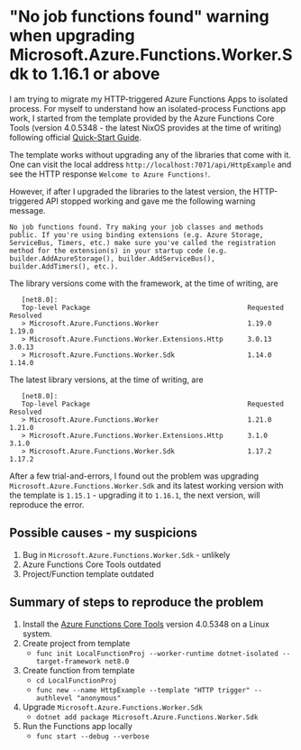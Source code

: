 # "No job functions found" warning when upgrading Microsoft.Azure.Functions.Worker.Sdk to 1.16.1 or above

I am trying to migrate my HTTP-triggered Azure Functions Apps to isolated process. For myself to understand how an isolated-process Functions app work, I started from the template provided by the Azure Functions Core Tools (version 4.0.5348 - the latest NixOS provides at the time of writing) following official [Quick-Start Guide](https://learn.microsoft.com/en-us/azure/azure-functions/create-first-function-cli-csharp?tabs=linux%2Cazure-cli).

The template works without upgrading any of the libraries that come with it.
One can visit the local address `http://localhost:7071/api/HttpExample` and see
the HTTP response `Welcome to Azure Functions!`.

However, if after I upgraded the libraries to the latest version, the
HTTP-triggered API stopped working and gave me the following warning message.

```
No job functions found. Try making your job classes and methods public. If you're using binding extensions (e.g. Azure Storage, ServiceBus, Timers, etc.) make sure you've called the registration method for the extension(s) in your startup code (e.g. builder.AddAzureStorage(), builder.AddServiceBus(), builder.AddTimers(), etc.).
```

The library versions come with the framework, at the time of writing, are

```
   [net8.0]:
   Top-level Package                                       Requested   Resolved
   > Microsoft.Azure.Functions.Worker                      1.19.0      1.19.0
   > Microsoft.Azure.Functions.Worker.Extensions.Http      3.0.13      3.0.13
   > Microsoft.Azure.Functions.Worker.Sdk                  1.14.0      1.14.0

```

The latest library versions, at the time of writing, are

```
   [net8.0]:
   Top-level Package                                       Requested   Resolved
   > Microsoft.Azure.Functions.Worker                      1.21.0      1.21.0
   > Microsoft.Azure.Functions.Worker.Extensions.Http      3.1.0       3.1.0
   > Microsoft.Azure.Functions.Worker.Sdk                  1.17.2      1.17.2

```

After a few trial-and-errors, I found out the problem was upgrading `Microsoft.Azure.Functions.Worker.Sdk`
and its latest working version with the template is `1.15.1` - upgrading it to
`1.16.1`, the next version, will reproduce the error.

## Possible causes - my suspicions
1. Bug in `Microsoft.Azure.Functions.Worker.Sdk` - unlikely
1. Azure Functions Core Tools outdated
1. Project/Function template outdated
 
## Summary of steps to reproduce the problem

1. Install the [Azure Functions Core Tools](https://github.com/Azure/azure-functions-core-tools) version 4.0.5348 on a Linux system.
1. Create project from template
   - `func init LocalFunctionProj --worker-runtime dotnet-isolated --target-framework net8.0`
1. Create function from template
   - `cd LocalFunctionProj`
   - `func new --name HttpExample --template "HTTP trigger" --authlevel "anonymous"`
1. Upgrade `Microsoft.Azure.Functions.Worker.Sdk`
   - `dotnet add package Microsoft.Azure.Functions.Worker.Sdk`
1. Run the Functions app locally
   - `func start --debug --verbose`
